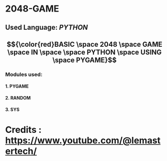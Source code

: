 # 2048-GAME
## Used Language: _PYTHON_
## $${\color{red}BASIC \space 2048 \space GAME \space IN \space \space PYTHON \space USING \space PYGAME}$$

### Modules used:
#### 1. PYGAME
#### 2. RANDOM
#### 3. SYS
# Credits : https://www.youtube.com/@lemastertech/
